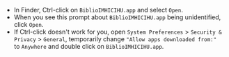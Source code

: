 * In Finder, Ctrl-click on `BiblioIMHICIHU.app` and select `Open`.
* When you see this prompt about `BiblioIMHICIHU.app` being unidentified, click `Open`.
* If Ctrl-click doesn't work for you, open `System Preferences` > `Security & Privacy` > `General`, temporarily change `"Allow apps downloaded from:"` to `Anywhere` and double click on `BiblioIMHICIHU.app`.